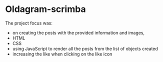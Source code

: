 # Oldagram-scrimba
The project focus was:
- on creating the posts with the provided information and images,
- HTML
- CSS
- using JavaScript to render all the posts from the list of objects created
- increasing the like when clicking on the like icon
